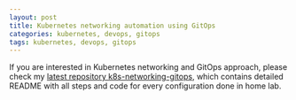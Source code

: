 ```yaml
---
layout: post
title: Kubernetes networking automation using GitOps
categories: kubernetes, devops, gitops
tags: kubernetes, devops, gitops
---
```


If you are interested in Kubernetes networking and GitOps approach, please check my [latest repository k8s-networking-gitops](https://github.com/sebastianczech/k8s-networking-gitops), which contains detailed README with all steps and code for every configuration done in home lab.